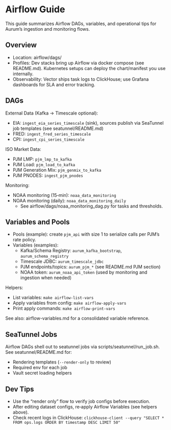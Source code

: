 # Airflow Guide

This guide summarizes Airflow DAGs, variables, and operational tips for Aurum’s ingestion and monitoring flows.

## Overview

- Location: airflow/dags/
- Profiles: Dev stacks bring up Airflow via docker compose (see README.md). Kubernetes setups can deploy the chart/manifest you use internally.
- Observability: Vector ships task logs to ClickHouse; use Grafana dashboards for SLA and error tracking.

## DAGs

External Data (Kafka → Timescale optional):
- EIA: `ingest_eia_series_timescale` (sink), sources publish via SeaTunnel job templates (see seatunnel/README.md)
- FRED: `ingest_fred_series_timescale`
- CPI: `ingest_cpi_series_timescale`

ISO Market Data:
- PJM LMP: `pjm_lmp_to_kafka`
- PJM Load: `pjm_load_to_kafka`
- PJM Generation Mix: `pjm_genmix_to_kafka`
- PJM PNODES: `ingest_pjm_pnodes`

Monitoring:
- NOAA monitoring (15‑min): `noaa_data_monitoring`
- NOAA monitoring (daily): `noaa_data_monitoring_daily`
  - See airflow/dags/noaa_monitoring_dag.py for tasks and thresholds.

## Variables and Pools

- Pools (example): create `pjm_api` with size 1 to serialize calls per PJM’s rate policy.
- Variables (examples):
  - Kafka/Schema Registry: `aurum_kafka_bootstrap`, `aurum_schema_registry`
  - Timescale JDBC: `aurum_timescale_jdbc`
  - PJM endpoints/topics: `aurum_pjm_*` (see README.md PJM section)
  - NOAA token: `aurum_noaa_api_token` (used by monitoring and ingestion when needed)

Helpers:
- List variables: `make airflow-list-vars`
- Apply variables from config: `make airflow-apply-vars`
- Print apply commands: `make airflow-print-vars`

See also: airflow-variables.md for a consolidated variable reference.

## SeaTunnel Jobs

Airflow DAGs shell out to seatunnel jobs via scripts/seatunnel/run_job.sh. See seatunnel/README.md for:
- Rendering templates (`--render-only` to review)
- Required env for each job
- Vault secret loading helpers

## Dev Tips

- Use the “render only” flow to verify job configs before execution.
- After editing dataset configs, re‑apply Airflow Variables (see helpers above).
- Check recent logs in ClickHouse: `clickhouse-client --query "SELECT * FROM ops.logs ORDER BY timestamp DESC LIMIT 50"`
